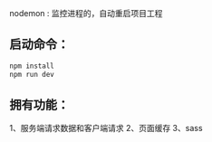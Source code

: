 nodemon : 监控进程的，自动重启项目工程


 ## 启动命令：
```js
npm install 
npm run dev
```

 ## 拥有功能：
1、服务端请求数据和客户端请求
2、页面缓存
3、sass
